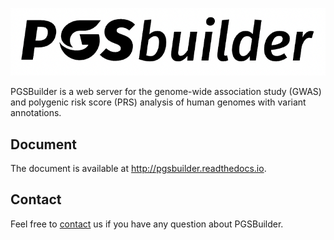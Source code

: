 ![logo](logo.png)

PGSBuilder is a web server for the genome-wide association study (GWAS) and polygenic risk score (PRS) analysis of human genomes with variant annotations.

## Document
The document is available at http://pgsbuilder.readthedocs.io.

## Contact
Feel free to [contact](https://pgsb.tw23.org/contact-us) us if you have any question about PGSBuilder.